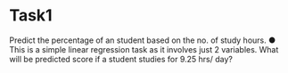 # Task1
Predict the percentage of an student based on the no. of study hours. ● This is a simple linear regression task as it involves just 2 variables. What will be predicted score if a student studies for 9.25 hrs/ day?
